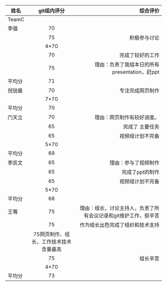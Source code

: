 |姓名|git组内评分|综合评价|
|---|:--:|---:|
|TeamC|||
|李强|70||
||75 | 积极参与讨论	|
||4×70||
||70 |完成了较好的工作|
||75| 理由：负责了我组本日的所有presentation，赶ppt|
|平均分|71||
|倪锐晨| 70| 专注完成网页制作|
||7×70||
|平均分|70||
|门天立| 70 |理由：网页制作有较好进度。|
|| 65|完成了 主要任务|
||65  |视频组计划不完备|
||5×70||
|平均分|69||
|李凯文 |65| 理由：参与了视频制作|
|| 65 |完成了ppt的制作|
||65  |视频组计划不完备|
||5*70||
|平均分|68||
|王骞 |75 |理由：组长，讨论主持人，负责了所有会议记录和git维护工作，挺辛苦|
||75|作为组长出色完成了组织和技术支持|
||75网页制作、组长，工作技术技术含量最高|
||75|组长辛苦|
||4×70||
|平均分|73||






